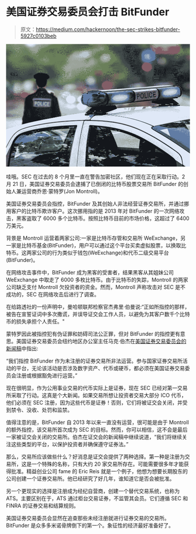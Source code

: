 # 美国证券交易委员会打击 BitFunder

> 原文：<https://medium.com/hackernoon/the-sec-strikes-bitfunder-5927c0103beb>

![](img/26ff75e351a5d24eccc1f67c8bcc673c.png)

哇哦。SEC 在过去的 8 个月里一直在警告加密社区，他们现在正在采取行动。2 月 21 日，美国证券交易委员会逮捕了已倒闭的比特币股票交易所 BitFunder 的创始人兼运营商乔恩·蒙特罗(Jon Montroll)。

美国证券交易委员会指控，BitFunder 及其创始人非法经营证券交易所，并通过挪用客户的比特币欺诈客户。这次挪用指的是 2013 年对 BitFunder 的一次网络攻击，黑客盗取了 6000 多个比特币。按照比特币目前的市场价格，这超过了 6400 万美元。

背景是 Montroll 运营着两家公司:一家是比特币存管和交易所 WeExchange，另一家是比特币基金(BitFunder)，用户可以通过这个平台买卖虚拟股票，以换取比特币。这两家公司的行为类似于钱包(WeExchange)和代币二级交易平台(BitFunder)。

在网络攻击事件中，BitFunder 成为黑客的受害者，结果黑客从其姐妹公司 WeExchange 中取走了 6000 多枚比特币。由于比特币的失踪，Montroll 的两家公司缺乏支付 Montroll 欠投资者的资金。然而，Montroll 声称攻击对 SEC 是不成功的，SEC 在网络攻击后进行了调查。

在给路透社的一份声明中，曼哈顿联邦检察官杰弗里·伯曼说:“正如所指控的那样，被告在宣誓证词中多次撒谎，并误导证交会工作人员，以避免为其客户数千个比特币的损失承担个人责任。"

蒙特罗因此被指控犯有伪证罪和妨碍司法公正罪，但对 BitFunder 的指控更有意思。美国证券交易委员会纽约地区办公室主任马克·伯杰在[美国证券交易委员会的新闻稿](https://www.sec.gov/news/press-release/2018-23)中指出:

“我们指控 BitFunder 作为未注册的证券交易所非法运营。参与国家证券交易所活动的平台，无论该活动是否涉及数字资产、代币或硬币，都必须在美国证券交易委员会注册或根据豁免进行运营。”

现在很明显，作为公用事业交易的代币实际上是证券，现在 SEC 已经对第一交易所采取了行动。这真是个大新闻。如果交易所想让投资者交易大部分 ICO 代币，他们必须在 SEC 注册，因为这些代币是证券！否则，它们将被证交会关闭，并受到禁令、没收、处罚和监禁。

值得注意的是，BitFunder 自 2013 年以来一直没有运营，很可能是由于 Montroll 的额外指控，该交易所首次成为 SEC 的目标。然而，你可以相信，这不会是最后一家被证交会关闭的交易所。伯杰在证交会的新闻稿中继续说道，“我们将继续关注这些类型的平台，以保护投资者并确保遵守证券法。”

那么，交易所应该做些什么？好消息是证交会提供了两种选择。第一种是注册为交易所，这是一个特殊的名称，只有大约 20 家交易所存在。可能需要很多年才能获得批准。精益创业公司 fame 的 Eric Reis 就是一个例子，他想为想要长期股东的公司创建一个证券交易所。他已经研究了好几年，谁知道它是否会被批准。

另一个更现实的选择是注册成为经纪自营商，创建一个替代交易系统，也称为 ATS。主要区别在于，ATS 通过柜台交易证券，不监管其会员。它们遵循 SEC 和 FINRA 的证券交易和结算规则。

美国证券交易委员会显然在追查那些未经注册就进行证券交易的交易所。BitFunder 是众多多米诺骨牌倒下的第一个。象征性的经济最好准备好了。